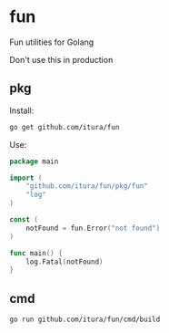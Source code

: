 # fun
Fun utilities for Golang

Don't use this in production

## pkg

Install:
```bash
go get github.com/itura/fun
```

Use:

```go
package main

import (
	"github.com/itura/fun/pkg/fun"
	"log"
)

const (
	notFound = fun.Error("not found")
)

func main() {
    log.Fatal(notFound)
}

```

## cmd

```bash
go run github.com/itura/fun/cmd/build
```